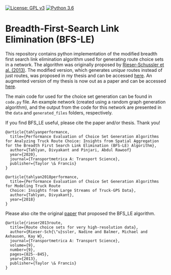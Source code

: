 [![License: GPL v3](https://img.shields.io/badge/License-GPLv3-blue.svg)](https://www.gnu.org/licenses/gpl-3.0)
[![Python 3.6](https://img.shields.io/badge/python-3.7-blue.svg)](https://www.python.org/downloads/release/python-370/)


# Breadth-First-Search Link Elimination (BFS-LE)
This repository contains python implementation of the modified breadth first search link elimination algorithm used for generating route choice sets in a network. The algorithm was originally proposed by [Rieser-Schussler et al. (2013)](https://www.tandfonline.com/doi/full/10.1080/18128602.2012.671383). The modified version, which generates *unique* routes instead of just routes, was proposed in my thesis and can be accessed [here](https://scholarcommons.usf.edu/etd/7649/). An augmented version of my thesis is now out as a paper and can be accessed [here](https://www.tandfonline.com/doi/full/10.1080/23249935.2020.1725790). 

The main code for used for the choice set generation can be found in ```code.py``` file. An example network (created using a random graph generation algorithm), and the output from the code for this network are presented in the ```data``` and ```generated_files``` folders, respectively. 


If you find BFS_LE useful, please cite the paper and/or thesis. Thank you!

```
@article{tahlyanperformance,
  title={Performance Evaluation of Choice Set Generation Algorithms for Analyzing Truck Route Choice: Insights from Spatial Aggregation for the Breadth First Search Link Elimination (BFS-LE) Algorithm},
  author={Tahlyan, Divyakant and Pinjari, Abdul Rawoof}
  year={2020},
  journal={Transportmetrica A: Transport Science},
  publisher={Taylor \& Francis}
}
```


```
@article{tahlyan2018performance,
  title={Performance Evaluation of Choice Set Generation Algorithms for Modeling Truck Route 
  Choice: Insights from Large Streams of Truck-GPS Data},
  author={Tahlyan, Divyakant},
  year={2018}
}
```

Please also cite the original [paper](https://www.tandfonline.com/doi/full/10.1080/18128602.2012.671383) that proposed the BFS_LE algorithm. 
```
@article{rieser2013route,
  title={Route choice sets for very high-resolution data},
  author={Rieser-Sch{\"u}ssler, Nadine and Balmer, Michael and Axhausen, Kay W},
  journal={Transportmetrica A: Transport Science},
  volume={9},
  number={9},
  pages={825--845},
  year={2013},
  publisher={Taylor \& Francis}
}
```
